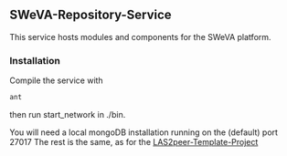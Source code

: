 ## SWeVA-Repository-Service

This service hosts modules and components for the SWeVA platform.

### Installation


Compile the service with 
```sh
ant
```
then run start_network in ./bin.

You will need a local mongoDB installation running on the (default) port 27017
The rest is the same, as for the [LAS2peer-Template-Project](https://github.com/rwth-acis/LAS2peer-Template-Project)
